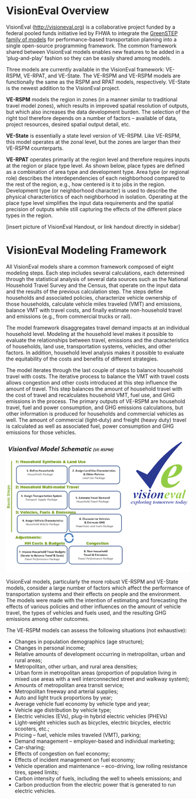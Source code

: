 # VisionEval Overview
VisionEval (http://visioneval.org) is a collaborative project funded by a federal pooled funds initiative led by FHWA to integrate the [GreenSTEP family of models](https://github.com/ORScenPlg/VETechWiki/wiki/History-of-Strategic-Models) for performance-based transportation planning into a single open-source programming framework. The common framework shared between VisionEval models enables new features to be added in a ‘plug-and-play’ fashion so they can be easily shared among models.

Three models are currently available in the VisionEval framework: VE-RSPM, VE-RPAT, and VE-State. The VE-RSPM and VE-RSPM models are functionally the same as the RSPM and RPAT models, respectively.  VE-State is the newest addition to the VisionEval project. 

**VE-RSPM** models the region in zones (in a manner similar to traditional travel model zones), which results in improved spatial resolution of outputs, but which also increases the data development burden. The selection of the right tool therefore depends on a number of factors – available of data, project resources, desired spatial output detail, etc. 

**VE-State** is essentially a state level version of VE-RSPM. Like VE-RSPM, this model operates at the zonal level, but the zones are larger than their VE-RSPM counterparts.

**VE-RPAT** operates primarily at the region level and therefore requires inputs at the region or place type level. As shown below, place types are defined as a combination of area type and development type. Area type (or regional role) describes the interdependencies of each neighborhood compared to the rest of the region, e.g., how centered is it to jobs in the region. Development type (or neighborhood character) is used to describe the physical characteristics of each neighborhood in isolation. Operating at the place type level simplifies the input data requirements and the spatial precision of outputs while still capturing the effects of the different place types in the region. 

[insert picture of VisionEval Handout, or link handout directly in sidebar]

# VisionEval Modeling Framework

All VisionEval models share a common framework composed of eight modeling steps. Each step includes several calculations, each determined through the statistical analysis of several data sources such as the National Household Travel Survey and the Census, that operate on the input data and the results of the previous calculation step. The steps define households and associated policies, characterize vehicle ownership of those households, calculate vehicle miles traveled (VMT) and emissions, balance VMT with travel costs, and finally estimate non-household travel and emissions (e.g., from commercial trucks or rail).

The model framework disaggregates travel demand impacts at an individual household level. Modeling at the household level makes it possible to evaluate the relationships between travel, emissions and the characteristics of households, land use, transportation systems, vehicles, and other factors. In addition, household level analysis makes it possible to evaluate the equitability of the costs and benefits of different strategies.

The model iterates through the last couple of steps to balance household travel with costs. The iterative process to balance the VMT with travel costs allows congestion and other costs introduced at this step influence the amount of travel. This step balances the amount of household travel with the cost of travel and recalculates household VMT, fuel use, and GHG emissions in the process. The primary outputs of VE-RSPM are household travel, fuel and power consumption, and GHG emissions calculations, but other information is produced for households and commercial vehicles as well. The amount of commercial (light‐duty) and freight (heavy duty) travel is calculated as well as associated fuel, power consumption and GHG emissions for those vehicles.

<p align="center">
<img src="https://github.com/ORScenPlg/VETechWiki/blob/main/media/VE-RSPM%20Model%20Schematic.png" alt="VE-RSPM Model Schematic" width="600" height="" >
</p>

VisionEval models, particularly the more robust VE-RSPM and VE-State models, consider a large number of factors which affect the performance of transportation systems and their effects on people and the environment. The models were made with the intention of estimating and forecasting the effects of various policies and other influences on the amount of vehicle travel, the types of vehicles and fuels used, and the resulting GHG emissions among other outcomes.

The VE-RSPM models can assess the following situations (not exhaustive):
* Changes in population demographics (age structure);
* Changes in personal income;
* Relative amounts of development occurring in metropolitan, urban and rural areas;
* Metropolitan, other urban, and rural area densities;
* Urban form in metropolitan areas (proportion of population living in mixed use areas with a well interconnected street and walkway system);
* Amounts of metropolitan area transit service;
* Metropolitan freeway and arterial supplies;
* Auto and light truck proportions by year;
* Average vehicle fuel economy by vehicle type and year;
* Vehicle age distribution by vehicle type;
* Electric vehicles (EVs), plug-in hybrid electric vehicles (PHEVs)
* Light-weight vehicles such as bicycles, electric bicycles, electric scooters, etc.;
* Pricing – fuel, vehicle miles traveled (VMT), parking;
* Demand management – employer-based and individual marketing;
* Car-sharing;
* Effects of congestion on fuel economy;
* Effects of incident management on fuel economy;
* Vehicle operation and maintenance – eco-driving, low rolling resistance tires, speed limits;
* Carbon intensity of fuels, including the well to wheels emissions; and
* Carbon production from the electric power that is generated to run electric vehicles.